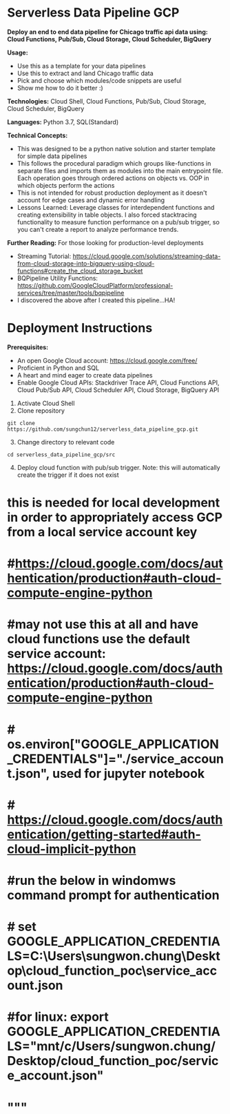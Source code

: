 # Serverless Data Pipeline GCP

**Deploy an end to end data pipeline for Chicago traffic api data using: Cloud Functions, Pub/Sub, Cloud Storage, Cloud Scheduler, BigQuery**

**Usage:**

- Use this as a template for your data pipelines
- Use this to extract and land Chicago traffic data
- Pick and choose which modules/code snippets are useful
- Show me how to do it better :)

**Technologies:** Cloud Shell, Cloud Functions, Pub/Sub, Cloud Storage, Cloud Scheduler, BigQuery

**Languages:** Python 3.7, SQL(Standard)

**Technical Concepts:**

- This was designed to be a python native solution and starter template for simple data pipelines
- This follows the procedural paradigm which groups like-functions in separate files and imports them as modules into the main entrypoint file. Each operation goes through ordered actions on objects vs. OOP in which objects perform the actions
- This is not intended for robust production deployment as it doesn't account for edge cases and dynamic error handling
- Lessons Learned: Leverage classes for interdependent functions and creating extensibility in table objects. I also forced stacktracing functionality to measure function performance on a pub/sub trigger, so you can't create a report to analyze performance trends.

**Further Reading:** For those looking for production-level deployments

- Streaming Tutorial: https://cloud.google.com/solutions/streaming-data-from-cloud-storage-into-bigquery-using-cloud-functions#create_the_cloud_storage_bucket
- BQPipeline Utility Functions: https://github.com/GoogleCloudPlatform/professional-services/tree/master/tools/bqpipeline
- I discovered the above after I created this pipeline...HA!

# Deployment Instructions

**Prerequisites:**

- An open Google Cloud account: https://cloud.google.com/free/
- Proficient in Python and SQL
- A heart and mind eager to create data pipelines
- Enable Google Cloud APIs: Stackdriver Trace API, Cloud Functions API, Cloud Pub/Sub API, Cloud Scheduler API, Cloud Storage, BigQuery API

1. Activate Cloud Shell
2. Clone repository

```git clone https://github.com/sungchun12/serverless_data_pipeline_gcp.git```

3. Change directory to relevant code

```cd serverless_data_pipeline_gcp/src```

4. Deploy cloud function with pub/sub trigger. Note: this will automatically create the trigger if it does not exist




# this is needed for local development in order to appropriately access GCP from a local service account key

# #https://cloud.google.com/docs/authentication/production#auth-cloud-compute-engine-python

# #may not use this at all and have cloud functions use the default service account: https://cloud.google.com/docs/authentication/production#auth-cloud-compute-engine-python

# # os.environ["GOOGLE_APPLICATION_CREDENTIALS"]="./service_account.json", used for jupyter notebook

# # https://cloud.google.com/docs/authentication/getting-started#auth-cloud-implicit-python

# #run the below in windomws command prompt for authentication

# # set GOOGLE_APPLICATION_CREDENTIALS=C:\Users\sungwon.chung\Desktop\cloud_function_poc\service_account.json

# #for linux: export GOOGLE_APPLICATION_CREDENTIALS="mnt/c/Users/sungwon.chung/Desktop/cloud_function_poc/service_account.json"

# """
